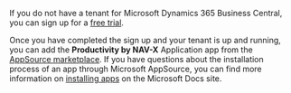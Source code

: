 If you do not have a tenant for Microsoft Dynamics 365 Business Central, you can sign up for a [free trial](https://trials.dynamics.com/Dynamics365/Signup/businesscentral).

Once you have completed the sign up and your tenant is up and running, you can add the **Productivity by NAV-X** Application app from the [AppSource marketplace](https://appsource.microsoft.com/en-US/product/dynamics-365-for-financials/). If you have questions about the installation process of an app through Microsoft AppSource, you can find more information on [installing apps](https://docs.microsoft.com/en-US/dynamics365/business-central/ui-extensions) on the Microsoft Docs site.
